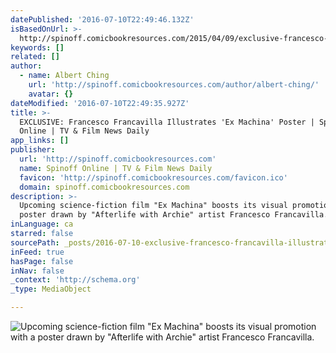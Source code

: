 ```yaml
---
datePublished: '2016-07-10T22:49:46.132Z'
isBasedOnUrl: >-
  http://spinoff.comicbookresources.com/2015/04/09/exclusive-francesco-francavilla-illustrates-ex-machina-poster/
keywords: []
related: []
author:
  - name: Albert Ching
    url: 'http://spinoff.comicbookresources.com/author/albert-ching/'
    avatar: {}
dateModified: '2016-07-10T22:49:35.927Z'
title: >-
  EXCLUSIVE: Francesco Francavilla Illustrates 'Ex Machina' Poster | Spinoff
  Online | TV & Film News Daily
app_links: []
publisher:
  url: 'http://spinoff.comicbookresources.com'
  name: Spinoff Online | TV & Film News Daily
  favicon: 'http://spinoff.comicbookresources.com/favicon.ico'
  domain: spinoff.comicbookresources.com
description: >-
  Upcoming science-fiction film "Ex Machina" boosts its visual promotion with a
  poster drawn by "Afterlife with Archie" artist Francesco Francavilla.
inLanguage: ca
starred: false
sourcePath: _posts/2016-07-10-exclusive-francesco-francavilla-illustrates-ex-machina-po.md
inFeed: true
hasPage: false
inNav: false
_context: 'http://schema.org'
_type: MediaObject

---
```

![Upcoming science-fiction film "Ex Machina" boosts its visual promotion with a poster drawn by "Afterlife with Archie" artist Francesco Francavilla.](https://the-grid-user-content.s3-us-west-2.amazonaws.com/57b6e0a3-0cde-4aa3-b5d1-117a127c7352.jpg)